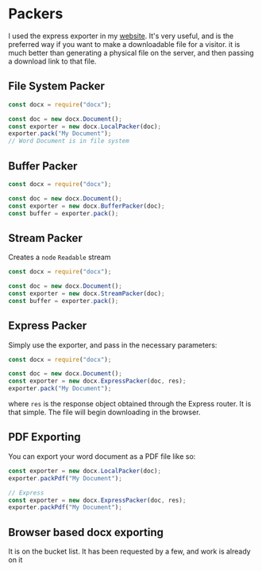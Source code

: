 # Packers

I used the express exporter in my [website](http://www.dolan.bio). It's very useful, and is the preferred way if you want to make a downloadable file for a visitor. it is much better than generating a physical file on the server, and then passing a download link to that file.

## File System Packer

```js
const docx = require("docx");

const doc = new docx.Document();
const exporter = new docx.LocalPacker(doc);
exporter.pack("My Document");
// Word Document is in file system
```

## Buffer Packer

```js
const docx = require("docx");

const doc = new docx.Document();
const exporter = new docx.BufferPacker(doc);
const buffer = exporter.pack();
```

## Stream Packer

Creates a `node` `Readable` stream

```js
const docx = require("docx");

const doc = new docx.Document();
const exporter = new docx.StreamPacker(doc);
const buffer = exporter.pack();
```

## Express Packer

Simply use the exporter, and pass in the necessary parameters:

```js
const docx = require("docx");

const doc = new docx.Document();
const exporter = new docx.ExpressPacker(doc, res);
exporter.pack("My Document");
```

where `res` is the response object obtained through the Express router. It is that simple. The file will begin downloading in the browser.

## PDF Exporting

You can export your word document as a PDF file like so:

```js
const exporter = new docx.LocalPacker(doc);
exporter.packPdf("My Document");

// Express
const exporter = new docx.ExpressPacker(doc, res);
exporter.packPdf("My Document");
```

## Browser based docx exporting

It is on the bucket list. It has been requested by a few, and work is already on it
